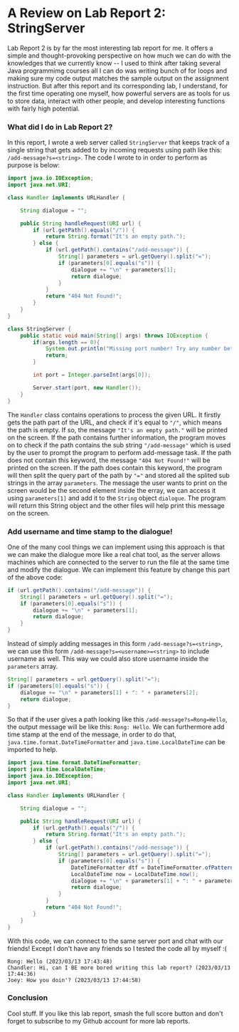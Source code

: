 # A Review on Lab Report 2: StringServer
Lab Report 2 is by far the most interesting lab report for me. It offers a simple and thought-provoking perspective on how much we can do with the knowledges that we currently know -- I used to think after taking several Java programmimg courses all I can do was writing bunch of for loops and making sure my code output matches the sample output on the assignment instruction. But after this report and its corresponding lab, I understand, for the first time operating one myself, how powerful servers are as tools for us to store data, interact with other people, and develop interesting functions with fairly high potential.
### What did I do in Lab Report 2?
In this report, I wrote a web server called `StringServer` that keeps track of a single string that gets added to by incoming requests using path like this:
`/add-message?s=<string>`.
The code I wrote to in order to perform as purpose is below:
``` Java
import java.io.IOException;
import java.net.URI;

class Handler implements URLHandler {

    String dialogue = "";

    public String handleRequest(URI url) {
        if (url.getPath().equals("/")) {
            return String.format("It's an empty path.");
        } else {
            if (url.getPath().contains("/add-message")) {
                String[] parameters = url.getQuery().split("=");
                if (parameters[0].equals("s")) {
                    dialogue += "\n" + parameters[1];
                    return dialogue;
                }
            }
            return "404 Not Found!";
        }
    }
}

class StringServer {
    public static void main(String[] args) throws IOException {
        if(args.length == 0){
            System.out.println("Missing port number! Try any number between 1024 to 49151");
            return;
        }

        int port = Integer.parseInt(args[0]);

        Server.start(port, new Handler());
    }
}

```

The `Handler` class contains operations to process the given URL. It firstly gets the path part of the URL, and check if it's equal to `"/"`, which means the path is empty. If so, the message `"It's an empty path."` will be printed on the screen. If the path contains further information, the program moves on to check if the path contains the sub string `"/add-message"` which is used by the user to prompt the program to perform add-message task. If the path does not contain this keyword, the message `"404 Not Found!"` will be printed on the screen. If the path does contain this keyword, the program will then split the query part of the path by `"="` and stored all the splited sub strings in the array `parameters`. The message the user wants to print on the screen would be the second element inside the erray, we can access it using `parameters[1]` and add it to the `String` object `dialogue`. The program will return this String object and the other files will help print this message on the screen.
### Add username and time stamp to the dialogue!
One of the many cool things we can implement using this approach is that we can make the dialogue more like a real chat tool, as the server allows machines which are connected to the server to run the file at the same time and modify the dialogue.
We can implement this feature by change this part of the above code:
``` Java
if (url.getPath().contains("/add-message")) {
    String[] parameters = url.getQuery().split("=");
    if (parameters[0].equals("s")) {
        dialogue += "\n" + parameters[1];
        return dialogue;
    }
}
```
Instead of simply adding messages in this form `/add-message?s=<string>`, we can use this form `/add-message?s=<username>=<string>` to include username as well. This way we could also store username inside the `parameters` array.
``` Java
String[] parameters = url.getQuery().split("=");
if (parameters[0].equals("s")) {
    dialogue += "\n" + parameters[1] + ": " + parameters[2];
    return dialogue;
}
```
So that if the user gives a path looking like this `/add-message?s=Rong=Hello`, the output message will be like this:
`Rong: Hello`.
We can furthermore add time stamp at the end of the message, in order to do that, `java.time.format.DateTimeFormatter` and `java.time.LocalDateTime` can be imported to help.
``` Java
import java.time.format.DateTimeFormatter;  
import java.time.LocalDateTime;   
import java.io.IOException;
import java.net.URI;

class Handler implements URLHandler {

    String dialogue = "";

    public String handleRequest(URI url) {
        if (url.getPath().equals("/")) {
            return String.format("It's an empty path.");
        } else {
            if (url.getPath().contains("/add-message")) {
                String[] parameters = url.getQuery().split("=");
                if (parameters[0].equals("s")) {
                    DateTimeFormatter dtf = DateTimeFormatter.ofPattern("yyyy/MM/dd HH:mm:ss");  
                    LocalDateTime now = LocalDateTime.now();  
                    dialogue += "\n" + parameters[1] + ": " + parameters[2] + " (" + dtf.format(now) + ")";
                    return dialogue;
                }
            }
            return "404 Not Found!";
        }
    }
}
```
With this code, we can connect to the same server port and chat with our friends! Except I don't have any friends so I tested the code all by myself :( 
```
Rong: Hello (2023/03/13 17:43:48)
Chandler: Hi, can I BE more bored writing this lab report? (2023/03/13 17:44:36)
Joey: How you doin'? (2023/03/13 17:44:58)
```
### Conclusion
Cool stuff. If you like this lab report, smash the full score button and don't forget to subscribe to my Github account for more lab reports. 
